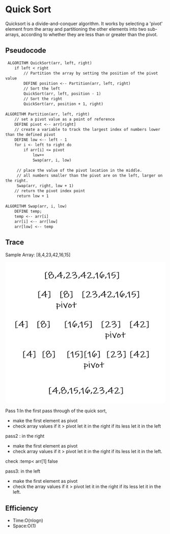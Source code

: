 # Quick Sort
Quicksort is a divide-and-conquer algorithm. It works by selecting a 'pivot' element from the array and partitioning the other elements into two sub-arrays, according to whether they are less than or greater than the pivot.

## Pseudocode

```
 ALGORITHM QuickSort(arr, left, right)
    if left < right
        // Partition the array by setting the position of the pivot value 
        DEFINE position <-- Partition(arr, left, right)
        // Sort the left
        QuickSort(arr, left, position - 1)
        // Sort the right
        QuickSort(arr, position + 1, right)

ALGORITHM Partition(arr, left, right)
    // set a pivot value as a point of reference
    DEFINE pivot <-- arr[right]
    // create a variable to track the largest index of numbers lower than the defined pivot
    DEFINE low <-- left - 1
    for i <- left to right do
        if arr[i] <= pivot
            low++
            Swap(arr, i, low)

     // place the value of the pivot location in the middle.
     // all numbers smaller than the pivot are on the left, larger on the right. 
     Swap(arr, right, low + 1)
    // return the pivot index point
     return low + 1

ALGORITHM Swap(arr, i, low)
    DEFINE temp;
    temp <-- arr[i]
    arr[i] <-- arr[low]
    arr[low] <-- temp
```
## Trace

Sample Array: [8,4,23,42,16,15]

![trace](./visualquick.PNG)

Pass 1:In the first pass through of the quick sort,

- make the first element as pivot
- check array values if it > pivot let it in the right if its less let it in the left


pass2 : 
in the right 
- make the first element as pivot 
- check array values if it > pivot let it in the right if its less let it in the left.

check :temp< arr[1] false

pass3:
in the left 
- make the first element as pivot 
- check the array values if it > pivot let it in the right if its less let it in the left.



## Efficiency
* Time:O(nlogn)
* Space:O(1)